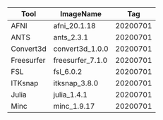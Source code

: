 | Tool       | ImageName        | Tag      |
|------------|------------------|----------|
| AFNI       | afni_20.1.18     | 20200701 |
| ANTS       | ants_2.3.1       | 20200701 |
| Convert3d  | convert3d_1.0.0  | 20200701 |
| Freesurfer | freesurfer_7.1.0 | 20200701 |
| FSL        | fsl_6.0.2        | 20200701 |
| ITKsnap    | itksnap_3.8.0    | 20200701 |
| Julia      | julia_1.4.1      | 20200701 |
| Minc       | minc_1.9.17      | 20200701 |